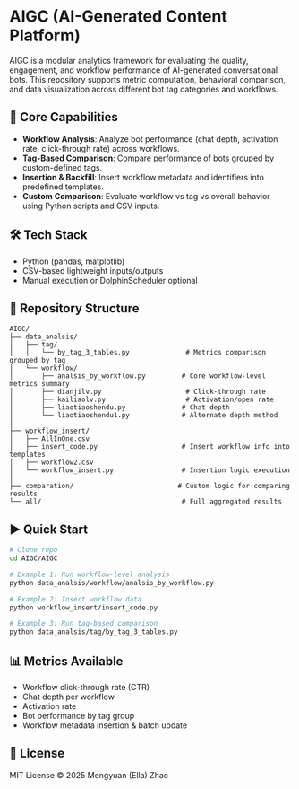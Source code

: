 # AIGC (AI-Generated Content Platform)

AIGC is a modular analytics framework for evaluating the quality, engagement, and workflow performance of AI-generated conversational bots. This repository supports metric computation, behavioral comparison, and data visualization across different bot tag categories and workflows.

## 🚀 Core Capabilities

- **Workflow Analysis**: Analyze bot performance (chat depth, activation rate, click-through rate) across workflows.
- **Tag-Based Comparison**: Compare performance of bots grouped by custom-defined tags.
- **Insertion & Backfill**: Insert workflow metadata and identifiers into predefined templates.
- **Custom Comparison**: Evaluate workflow vs tag vs overall behavior using Python scripts and CSV inputs.

## 🛠️ Tech Stack

- Python (pandas, matplotlib)
- CSV-based lightweight inputs/outputs
- Manual execution or DolphinScheduler optional

## 📁 Repository Structure

```
AIGC/
├── data_analsis/
│   ├── tag/
│   │   └── by_tag_3_tables.py              # Metrics comparison grouped by tag
│   └── workflow/
│       ├── analsis_by_workflow.py         # Core workflow-level metrics summary
│       ├── dianjilv.py                     # Click-through rate
│       ├── kailiaolv.py                    # Activation/open rate
│       ├── liaotiaoshendu.py              # Chat depth
│       └── liaotiaoshendu1.py             # Alternate depth method
│
├── workflow_insert/
│   ├── AllInOne.csv
│   ├── insert_code.py                     # Insert workflow info into templates
│   ├── workflow2.csv
│   └── workflow_insert.py                 # Insertion logic execution
│
├── comparation/                          # Custom logic for comparing results
└── all/                                   # Full aggregated results
```

## ▶️ Quick Start

```bash
# Clone repo
cd AIGC/AIGC

# Example 1: Run workflow-level analysis
python data_analsis/workflow/analsis_by_workflow.py

# Example 2: Insert workflow data
python workflow_insert/insert_code.py

# Example 3: Run tag-based comparison
python data_analsis/tag/by_tag_3_tables.py
```

## 📊 Metrics Available

- Workflow click-through rate (CTR)
- Chat depth per workflow
- Activation rate
- Bot performance by tag group
- Workflow metadata insertion & batch update

## 📄 License

MIT License © 2025 Mengyuan (Ella) Zhao
